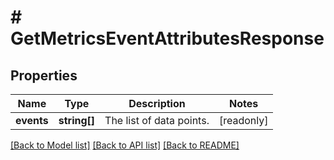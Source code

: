 # # GetMetricsEventAttributesResponse

## Properties

Name | Type | Description | Notes
------------ | ------------- | ------------- | -------------
**events** | **string[]** | The list of data points. | [readonly]

[[Back to Model list]](../../README.md#models) [[Back to API list]](../../README.md#endpoints) [[Back to README]](../../README.md)
